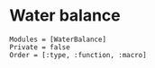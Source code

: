 # Water balance

```@autodocs
Modules = [WaterBalance]
Private = false
Order = [:type, :function, :macro]
```